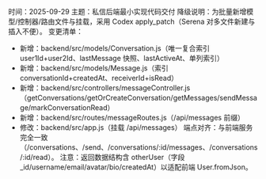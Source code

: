 时间：2025-09-29
主题：私信后端最小实现代码交付
降级说明：为批量新增模型/控制器/路由文件与挂载，采用 Codex apply_patch（Serena 对多文件新建与插入不便）。
变更清单：
- 新增：backend/src/models/Conversation.js（唯一复合索引 user1Id+user2Id、lastMessage 快照、lastActiveAt、单列索引）
- 新增：backend/src/models/Message.js（索引 conversationId+createdAt、receiverId+isRead）
- 新增：backend/src/controllers/messageController.js（getConversations/getOrCreateConversation/getMessages/sendMessage/markConversationRead）
- 新增：backend/src/routes/messageRoutes.js（/api/messages 前缀）
- 修改：backend/src/app.js（挂载 /api/messages）
端点对齐：与前端服务完全一致（/conversations、/send、/conversations/:id/messages、/conversations/:id/read）。
注意：返回数据结构含 otherUser（字段 _id/username/email/avatar/bio/createdAt）以适配前端 User.fromJson。